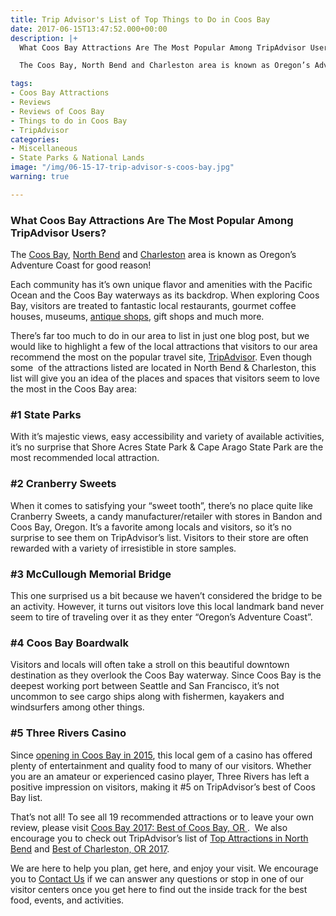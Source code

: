 ```yaml
---
title: Trip Advisor's List of Top Things to Do in Coos Bay
date: 2017-06-15T13:47:52.000+00:00
description: |+
  What Coos Bay Attractions Are The Most Popular Among TripAdvisor Users?

  The Coos Bay, North Bend and Charleston area is known as Oregon’s Adventure Coast for good reason!

tags:
- Coos Bay Attractions
- Reviews
- Reviews of Coos Bay
- Things to do in Coos Bay
- TripAdvisor
categories:
- Miscellaneous
- State Parks & National Lands
image: "/img/06-15-17-trip-advisor-s-coos-bay.jpg"
warning: true

---
```

### What Coos Bay Attractions Are The Most Popular Among TripAdvisor Users?

The [Coos Bay](/towns/coos-bay/), [North Bend](/towns/north-bend/) and [Charleston](/towns/charleston/) area is known as Oregon’s Adventure Coast for good reason!

Each community has it’s own unique flavor and amenities with the Pacific Ocean and the Coos Bay waterways as its backdrop. When exploring Coos Bay, visitors are treated to fantastic local restaurants, gourmet coffee houses, museums, [antique shops](/my-oregon-coast-adventure-antiquing-in-coos-bay-oregon/), gift shops and much more.

There’s far too much to do in our area to list in just one blog post, but we would like to highlight a few of the local attractions that visitors to our area recommend the most on the popular travel site, [TripAdvisor](https://www.tripadvisor.com/Attractions-g51813-Activities-Coos_Bay_Oregon.html). Even though some  of the attractions listed are located in North Bend & Charleston, this list will give you an idea of the places and spaces that visitors seem to love the most in the Coos Bay area:

### #1 State Parks

With it’s majestic views, easy accessibility and variety of available activities, it’s no surprise that Shore Acres State Park & Cape Arago State Park are the most recommended local attraction.

### #2 Cranberry Sweets

When it comes to satisfying your “sweet tooth”, there’s no place quite like Cranberry Sweets, a candy manufacturer/retailer with stores in Bandon and Coos Bay, Oregon. It’s a favorite among locals and visitors, so it’s no surprise to see them on TripAdvisor’s list. Visitors to their store are often rewarded with a variety of irresistible in store samples.

### #3 McCullough Memorial Bridge

This one surprised us a bit because we haven’t considered the bridge to be an activity. However, it turns out visitors love this local landmark band never seem to tire of traveling over it as they enter “Oregon’s Adventure Coast”.

### #4 Coos Bay Boardwalk

Visitors and locals will often take a stroll on this beautiful downtown destination as they overlook the Coos Bay waterway. Since Coos Bay is the deepest working port between Seattle and San Francisco, it’s not uncommon to see cargo ships along with fishermen, kayakers and windsurfers among other things.

### #5 Three Rivers Casino

Since <a href="/2015/05/three-rivers-casino-opens-coos-bay-location/" target="_blank" rel="noopener noreferrer">opening in Coos Bay in 2015</a>, this local gem of a casino has offered plenty of entertainment and quality food to many of our visitors. Whether you are an amateur or experienced casino player, Three Rivers has left a positive impression on visitors, making it #5 on TripAdvisor’s best of Coos Bay list.

That’s not all! To see all 19 recommended attractions or to leave your own review, please visit <a href="https://www.tripadvisor.com/Attractions-g51813-Activities-Coos_Bay_Oregon.html" target="_blank" rel="noopener noreferrer">Coos Bay 2017: Best of Coos Bay, OR </a>.  We also encourage you to check out TripAdvisor’s list of <a href="https://www.tripadvisor.com/Attractions-g51993-Activities-North_Bend_Oregon.html" target="_blank">Top Attractions in North Bend</a> and <a href="https://www.tripadvisor.com/Tourism-g51801-Charleston_Oregon-Vacations.html" target="_blank">Best of Charleston, OR 2017</a>.

We are here to help you plan, get here, and enjoy your visit. We encourage you to [Contact Us](http://www.oregonsadventurecoast.com/contact/) if we can answer any questions or stop in one of our visitor centers once you get here to find out the inside track for the best food, events, and activities.